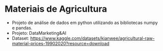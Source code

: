 # Materiais de Agricultura
- Projeto de análise de dados em python utilizando as bibliotecas numpy e pandas.
- Projeto: DataMarketing&AI
- Dataset: https://www.kaggle.com/datasets/kianwee/agricultural-raw-material-prices-19902020?resource=download
